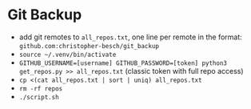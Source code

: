 # Git Backup

- add git remotes to `all_repos.txt`, one line per remote in the format: `github.com:christopher-besch/git_backup`
- `source ~/.venv/bin/activate`
- `GITHUB_USERNAME=[username] GITHUB_PASSWORD=[token] python3 get_repos.py >> all_repos.txt` (classic token with full repo access)
- `cp <(cat all_repos.txt | sort | uniq) all_repos.txt`
- `rm -rf repos`
- `./script.sh`
